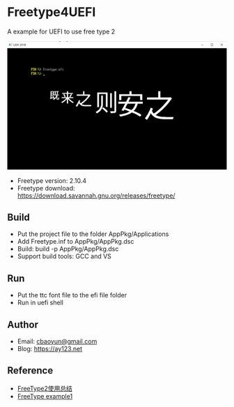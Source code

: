 # Freetype4UEFI
A example for UEFI to use free type 2
 
![screen shot](https://github.com/ay123net/uefift2/blob/master/20210323163153.jpg)

* Freetype version: 2.10.4
* Freetype download: https://download.savannah.gnu.org/releases/freetype/

## Build
* Put the project file to the folder AppPkg/Applications
* Add Freetype.inf to AppPkg/AppPkg.dsc
* Build: build -p AppPkg/AppPkg.dsc
* Support build tools: GCC and VS

## Run
* Put the ttc font file to the efi file folder
* Run in uefi shell 

## Author
* Email: cbaoyun@gmail.com
* Blog: https://ay123.net

## Reference
* [FreeType2使用总结](https://blog.csdn.net/finewind/article/details/38009731)
* [FreeType example1](https://www.freetype.org/freetype2/docs/tutorial/example1.c)
